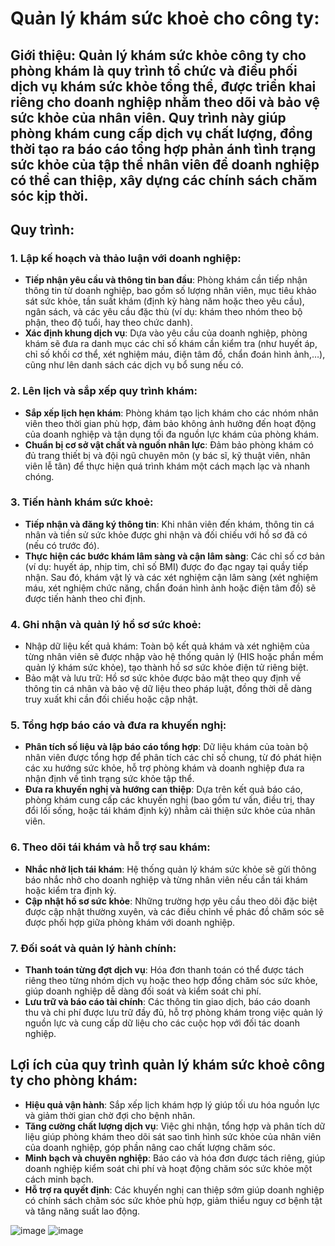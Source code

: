 # Quản lý khám sức khoẻ cho công ty:
## Giới thiệu: Quản lý khám sức khỏe công ty cho phòng khám là quy trình tổ chức và điều phối dịch vụ khám sức khỏe tổng thể, được triển khai riêng cho doanh nghiệp nhằm theo dõi và bảo vệ sức khỏe của nhân viên. Quy trình này giúp phòng khám cung cấp dịch vụ chất lượng, đồng thời tạo ra báo cáo tổng hợp phản ánh tình trạng sức khỏe của tập thể nhân viên để doanh nghiệp có thể can thiệp, xây dựng các chính sách chăm sóc kịp thời.

## Quy trình:
### 1. Lập kế hoạch và thảo luận với doanh nghiệp:
- **Tiếp nhận yêu cầu và thông tin ban đầu**: Phòng khám cần tiếp nhận thông tin từ doanh nghiệp, bao gồm số lượng nhân viên, mục tiêu khảo sát sức khỏe, tần suất khám (định kỳ hàng năm hoặc theo yêu cầu), ngân sách, và các yêu cầu đặc thù (ví dụ: khám theo nhóm theo bộ phận, theo độ tuổi, hay theo chức danh).
- **Xác định khung dịch vụ**: Dựa vào yêu cầu của doanh nghiệp, phòng khám sẽ đưa ra danh mục các chỉ số khám cần kiểm tra (như huyết áp, chỉ số khối cơ thể, xét nghiệm máu, điện tâm đồ, chẩn đoán hình ảnh,…), cũng như lên danh sách các dịch vụ bổ sung nếu có.

### 2. Lên lịch và sắp xếp quy trình khám:
- **Sắp xếp lịch hẹn khám**: Phòng khám tạo lịch khám cho các nhóm nhân viên theo thời gian phù hợp, đảm bảo không ảnh hưởng đến hoạt động của doanh nghiệp và tận dụng tối đa nguồn lực khám của phòng khám.
- **Chuẩn bị cơ sở vật chất và nguồn nhân lực**: Đảm bảo phòng khám có đủ trang thiết bị và đội ngũ chuyên môn (y bác sĩ, kỹ thuật viên, nhân viên lễ tân) để thực hiện quá trình khám một cách mạch lạc và nhanh chóng.

### 3. Tiến hành khám sức khoẻ: 
- **Tiếp nhận và đăng ký thông tin**: Khi nhân viên đến khám, thông tin cá nhân và tiền sử sức khỏe được ghi nhận và đối chiếu với hồ sơ đã có (nếu có trước đó).
- **Thực hiện các bước khám lâm sàng và cận lâm sàng**: Các chỉ số cơ bản (ví dụ: huyết áp, nhịp tim, chỉ số BMI) được đo đạc ngay tại quầy tiếp nhận. Sau đó, khám vật lý và các xét nghiệm cận lâm sàng (xét nghiệm máu, xét nghiệm chức năng, chẩn đoán hình ảnh hoặc điện tâm đồ) sẽ được tiến hành theo chỉ định.

### 4. Ghi nhận và quản lý hồ sơ sức khoẻ: 
- Nhập dữ liệu kết quả khám: Toàn bộ kết quả khám và xét nghiệm của từng nhân viên sẽ được nhập vào hệ thống quản lý (HIS hoặc phần mềm quản lý khám sức khỏe), tạo thành hồ sơ sức khỏe điện tử riêng biệt.
- Bảo mật và lưu trữ: Hồ sơ sức khỏe được bảo mật theo quy định về thông tin cá nhân và bảo vệ dữ liệu theo pháp luật, đồng thời dễ dàng truy xuất khi cần đối chiếu hoặc cập nhật.

### 5. Tổng hợp báo cáo và đưa ra khuyến nghị: 
- **Phân tích số liệu và lập báo cáo tổng hợp**: Dữ liệu khám của toàn bộ nhân viên được tổng hợp để phân tích các chỉ số chung, từ đó phát hiện các xu hướng sức khỏe, hỗ trợ phòng khám và doanh nghiệp đưa ra nhận định về tình trạng sức khỏe tập thể.
- **Đưa ra khuyến nghị và hướng can thiệp**: Dựa trên kết quả báo cáo, phòng khám cung cấp các khuyến nghị (bao gồm tư vấn, điều trị, thay đổi lối sống, hoặc tái khám định kỳ) nhằm cải thiện sức khỏe của nhân viên.

### 6. Theo dõi tái khám và hỗ trợ sau khám: 
- **Nhắc nhở lịch tái khám**: Hệ thống quản lý khám sức khỏe sẽ gửi thông báo nhắc nhở cho doanh nghiệp và từng nhân viên nếu cần tái khám hoặc kiểm tra định kỳ.
- **Cập nhật hồ sơ sức khỏe**: Những trường hợp yêu cầu theo dõi đặc biệt được cập nhật thường xuyên, và các điều chỉnh về phác đồ chăm sóc sẽ được phối hợp giữa phòng khám với doanh nghiệp.

### 7. Đối soát và quản lý hành chính:
- **Thanh toán từng đợt dịch vụ**: Hóa đơn thanh toán có thể được tách riêng theo từng nhóm dịch vụ hoặc theo hợp đồng chăm sóc sức khỏe, giúp doanh nghiệp dễ dàng đối soát và kiểm soát chi phí.
- **Lưu trữ và báo cáo tài chính**: Các thông tin giao dịch, báo cáo doanh thu và chi phí được lưu trữ đầy đủ, hỗ trợ phòng khám trong việc quản lý nguồn lực và cung cấp dữ liệu cho các cuộc họp với đối tác doanh nghiệp.

## Lợi ích của quy trình quản lý khám sức khoẻ công ty cho phòng khám:
- **Hiệu quả vận hành**: Sắp xếp lịch khám hợp lý giúp tối ưu hóa nguồn lực và giảm thời gian chờ đợi cho bệnh nhân.
- **Tăng cường chất lượng dịch vụ**: Việc ghi nhận, tổng hợp và phân tích dữ liệu giúp phòng khám theo dõi sát sao tình hình sức khỏe của nhân viên của doanh nghiệp, góp phần nâng cao chất lượng chăm sóc.
- **Minh bạch và chuyên nghiệp**: Báo cáo và hóa đơn được tách riêng, giúp doanh nghiệp kiểm soát chi phí và hoạt động chăm sóc sức khỏe một cách minh bạch.
- **Hỗ trợ ra quyết định**: Các khuyến nghị can thiệp sớm giúp doanh nghiệp có chính sách chăm sóc sức khỏe phù hợp, giảm thiểu nguy cơ bệnh tật và tăng năng suất lao động.

![image](https://github.com/user-attachments/assets/f589be05-24b0-4f6a-ae19-2f4d078ffa19)
![image](https://github.com/user-attachments/assets/484d11f1-5226-4c24-8c00-6c93ed5fd100)

